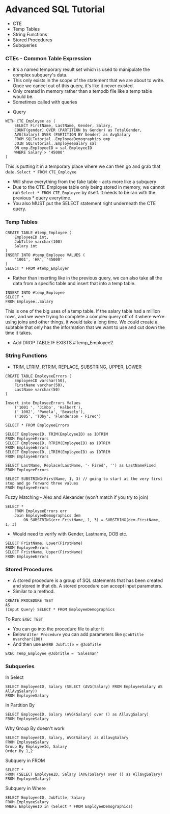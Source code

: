 # Advanced SQL Tutorial

- CTE
- Temp Tables
- String Functions
- Stored Procedures
- Subqueries

### CTEs - Common Table Expression
- it's a named temporary result set which is used to manipulate the complex subquery's data.
- This only exists in the scope of the statement that we are about to write. Once we cancel out of this query, it's like it never existed.
- Only created in memory rather than a tempdb file like a temp table would be. 
- Sometimes called with queries

* Query
~~~
WITH CTE_Employee as (
    SELECT FirstName, LastName, Gender, Salary, 
    COUNT(gender) OVER (PARTITION by Gender) as TotalGender, 
    AVG(Salary) OVER (PARTITION BY Gender) as AvgSalary
    FROM SQLTutorial..EmployeeDemographics emp
    JOIN SQLTutorial..EmployeeSalary sal
    ON emp.EmployeeID = sal.EmployeeID
    WHERE Salary > '45000'
)
~~~
This is putting it in a temporary place where we can then go and grab that data. 
`Select * FROM CTE_Employee`
- Will show everything from the fake table - acts more like a subquery
- Due to the CTE_Employee table only being stored in memory, we cannot run `Select * FROM CTE_Employee` by itself. It needs to be ran with the previous * query everytime. 
- You also MUST put the SELECT statement right underneath the CTE query. 

### Temp Tables
~~~
CREATE TABLE #temp_Employee (
    EmployeeID int, 
    JobTitle varchar(100)
    Salary int
)
INSERT INTO #temp_Employee VALUES (
    '1001', 'HR', '45000'
)
SELECT * FROM #temp_Employer
~~~

- Rather than inserting like in the previous query, we can also take all the data from a specific table and insert that into a temp table.

~~~
INSERT INTO #temp_Employee
SELECT *
FROM Employee..Salary
~~~

This is one of the big uses of a temp table. If the salary table had a million rows, and we were trying to complete a complex query off of it where we're using joins and other things, it would take a long time. We could create a subtable that only has the information that we want to use and cut down the time it takes. 
- Add DROP TABLE IF EXISTS #Temp_Employee2

### String Functions
- TRIM, LTRIM, RTRIM, REPLACE, SUBSTRING, UPPER, LOWER

~~~
CREATE TABLE EmployeeErrors (
    EmployeeID varchar(50),
    FirstName varchar(50),
    LastName varchar(50)
)

Insert into EmployeeErrors Values
    ('1001 ', 'Jimbo', 'Halbert'),
    (' 1002', 'Pamela', 'Beasely'),
    ('1005', 'TOby', 'Flenderson - Fired')

SELECT * FROM EmployeeErrors

SELECT EmployeeID, TRIM(EmployeeID) as IDTRIM
FROM EmployeeErrors
SELECT EmployeeID, RTRIM(EmployeeID) as IDTRIM
FROM EmployeeErrors
SELECT EmployeeID, LTRIM(EmployeeID) as IDTRIM
FROM EmployeeErrors

SELECT LastName, Replace(LastName, '- Fired', '') as LastNameFixed
FROM EmployeeErrors

SELECT SUBSTRING(FirstName, 1, 3) // going to start at the very first stop and go forward three values
FROM EmployeeErrors
~~~

Fuzzy Matching - Alex and Alexander (won't match if you try to join)

~~~
SELECT *
    FROM EmployeeErrors err
    Join EmployeeDemographics dem
        ON SUBSTRING(err.FristName, 1, 3) = SUBSTRING(dem.FirstName, 1, 3)
~~~
- Would need to verify with Gender, Lastname, DOB etc.

~~~
SELECT FristName, Lower(FirstName)
FROM EmployeeErrors
SELECT FristName, Upper(FirstName)
FROM EmployeeErrors
~~~

### Stored Procedures
- A stored procedure is a group of SQL statements that has been created and stored in that db. A stored procedure can accept input parameters.
- Similar to a method.

~~~
CREATE PROCEDURE TEST
AS
(Input Query) SELECT * FROM EmployeeDemographics
~~~
To Run: `EXEC TEST`

- You can go into the procedure file to alter it 
- Below `Alter Procedure` you can add parameters like `@JobTitle nvarchar(100)`
- And then use `WHERE JobTitle = @JobTitle`

~~~
EXEC Temp_Employee @JobTitle = 'Salesman'
~~~

### Subqueries
In Select
~~~
SELECT EmployeeID, Salary (SELECT (AVG(Salary) FROM EmployeeSalary AS AllAvgSalary))
FROM EmployeeSalary
~~~
In Partition By
```
SELECT EmployeeID, Salary (AVG(Salary) over () as AllavgSalary)
FROM EmployeeSalary
```
Why Group By doesn't work
~~~
SELECT EmployeeID, Salary, AVG(Salary) as AllavgSalary
FROM EmployeeSalary
Group By EmployeeId, Salary
Order By 1,2
~~~
Subquery in FROM
~~~
SELECT *
FROM (SELECT EmployeeID, Salary (AVG(Salary) over () as AllavgSalary) FROM EmployeeSalary)
~~~
Subquery in Where
~~~
SELECT EmployeeID, JobTitle, Salary
FROM EmployeeSalary
WHERE EmployeeID in (Select * FROM EmployeeDemographics)
~~~

